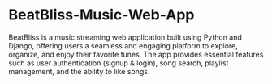 # BeatBliss-Music-Web-App
BeatBliss is a music streaming web application built using Python and Django, offering users a seamless and engaging platform to explore, organize, and enjoy their favorite tunes. The app provides essential features such as user authentication (signup &amp; login), song search, playlist management, and the ability to like songs.
